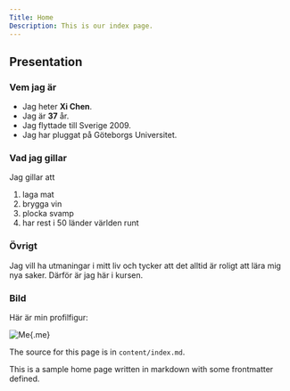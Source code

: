 ```yaml
---
Title: Home
Description: This is our index page.
---
```


Presentation
---------------

### Vem jag är
* Jag heter __Xi Chen__.
* Jag är **37** år. 
* Jag flyttade till Sverige 2009.
* Jag har pluggat på Göteborgs Universitet. 

### Vad jag gillar
Jag gillar att 
1. laga mat
2. brygga vin 
3. plocka svamp 
4. har rest i 50 länder världen runt


### Övrigt
Jag vill ha utmaningar i mitt liv och tycker att det alltid är roligt att lära mig nya saker. Därför är jag här i kursen.

### Bild
Här är min profilfigur:

![Me](image/me.webp "Profilfigur"){.me}



The source for this page is in `content/index.md`.

This is a sample home page written in markdown with some frontmatter defined.
